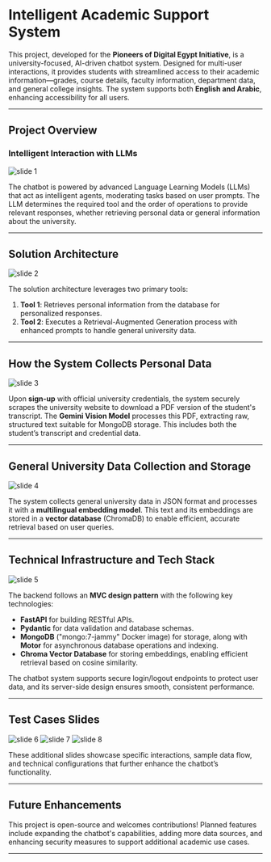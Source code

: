 # Intelligent Academic Support System

This project, developed for the **Pioneers of Digital Egypt Initiative**, is a university-focused, AI-driven chatbot system. Designed for multi-user interactions, it provides students with streamlined access to their academic information—grades, course details, faculty information, department data, and general college insights. The system supports both **English and Arabic**, enhancing accessibility for all users.

---

## Project Overview

### Intelligent Interaction with LLMs

![slide 1](images/Documentation/Documentation-1.png)

The chatbot is powered by advanced Language Learning Models (LLMs) that act as intelligent agents, moderating tasks based on user prompts. The LLM determines the required tool and the order of operations to provide relevant responses, whether retrieving personal data or general information about the university.

---

## Solution Architecture

![slide 2](images/Documentation/Documentation-2.png)

The solution architecture leverages two primary tools:

1. **Tool 1**: Retrieves personal information from the database for personalized responses.
2. **Tool 2**: Executes a Retrieval-Augmented Generation process with enhanced prompts to handle general university data.

---

## How the System Collects Personal Data

![slide 3](images/Documentation/Documentation-3.png)

Upon **sign-up** with official university credentials, the system securely scrapes the university website to download a PDF version of the student's transcript. The **Gemini Vision Model** processes this PDF, extracting raw, structured text suitable for MongoDB storage. This includes both the student’s transcript and credential data.

---

## General University Data Collection and Storage

![slide 4](images/Documentation/Documentation-4.png)

The system collects general university data in JSON format and processes it with a **multilingual embedding model**. This text and its embeddings are stored in a **vector database** (ChromaDB) to enable efficient, accurate retrieval based on user queries.

---

## Technical Infrastructure and Tech Stack

![slide 5](images/Documentation/Documentation-5.png)

The backend follows an **MVC design pattern** with the following key technologies:

- **FastAPI** for building RESTful APIs.
- **Pydantic** for data validation and database schemas.
- **MongoDB** ("mongo:7-jammy" Docker image) for storage, along with **Motor** for asynchronous database operations and indexing.
- **Chroma Vector Database** for storing embeddings, enabling efficient retrieval based on cosine similarity.

The chatbot system supports secure login/logout endpoints to protect user data, and its server-side design ensures smooth, consistent performance.

---

## Test Cases Slides

![slide 6](images/Documentation/Documentation-6.png)
![slide 7](images/Documentation/Documentation-7.png)
![slide 8](images/Documentation/Documentation-8.png)

These additional slides showcase specific interactions, sample data flow, and technical configurations that further enhance the chatbot’s functionality.

---

## Future Enhancements

This project is open-source and welcomes contributions! Planned features include expanding the chatbot's capabilities, adding more data sources, and enhancing security measures to support additional academic use cases.

---
